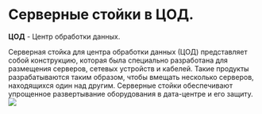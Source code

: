 # Серверные стойки в ЦОД.
   
**ЦОД** - Центр обработки данных.

Серверная стойка для центра обработки данных (ЦОД) представляет собой конструкцию, которая была специально разработана для размещения серверов, сетевых устройств и кабелей. Такие продукты разрабатываются таким образом, чтобы вмещать несколько серверов, находящихся один над другим. Серверные стойки обеспечивают упрощенное развертывание оборудования в дата-центре и его защиту. 
![](//https://github.com/Kamazia/lection4_webservice/blob/release/block1/lection/lec4_14_ris1.png)
